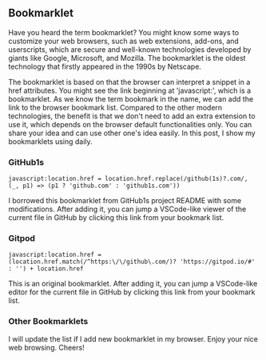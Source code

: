 ## Bookmarklet

Have you heard the term bookmarklet? You might know some ways to customize your web browsers, such as web extensions, add-ons, and userscripts, which are secure and well-known technologies developed by giants like Google, Microsoft, and Mozilla. The bookmarklet is the oldest technology that firstly appeared in the 1990s by Netscape. 

The bookmarklet is based on that the browser can interpret a snippet in a href attributes. You might see the link beginning at 'javascript:', which is a bookmarklet. As we know the term bookmark in the name, we can add the link to the browser bookmark list. Compared to the other modern technologies, the benefit is that we don't need to add an extra extension to use it, which depends on the browser default functionalities only. You can share your idea and can use other one's idea easily. In this post, I show my bookmarklets using daily.

### GitHub1s

```
javascript:location.href = location.href.replace(/github(1s)?.com/, (_, p1) => (p1 ? 'github.com' : 'github1s.com'))
```

I borrowed this bookmarklet from GitHub1s project README with some modifications.
After adding it, you can jump a VSCode-like viewer of the current file in GitHub by clicking this link from your bookmark list.

### Gitpod

```
javascript:location.href = (location.href.match(/^https:\/\/github\.com/)? 'https://gitpod.io/#' : '') + location.href
```

This is an original bookmarklet. After adding it, you can jump a VSCode-like editor for the current file in GitHub by clicking this link from your bookmark list.


### Other Bookmarklets

I will update the list if I add new bookmarklet in my browser. Enjoy your nice web browsing. Cheers!
